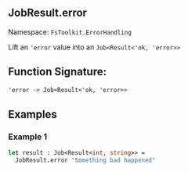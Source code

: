 ## JobResult.error

Namespace: `FsToolkit.ErrorHandling`

Lift an `'error` value into an `Job<Result<'ok, 'error>>`

## Function Signature:

```fsharp
'error -> Job<Result<'ok, 'error>>
```

## Examples

### Example 1


```fsharp
let result : Job<Result<int, string>> =
  JobResult.error "Something bad happened"
```

